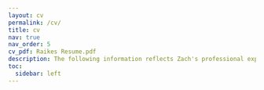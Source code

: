 ```yaml
---
layout: cv
permalink: /cv/
title: cv
nav: true
nav_order: 5
cv_pdf: Raikes Resume.pdf
description: The following information reflects Zach's professional experiences. Download available for more detailed pdf resume.
toc:
  sidebar: left
---
```

